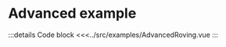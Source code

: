 # Advanced example



<script setup>
import AdvancedRoving from '../src/examples/AdvancedRoving.vue'
</script>


<AdvancedRoving advanced />

:::details Code block
<<<../src/examples/AdvancedRoving.vue
:::